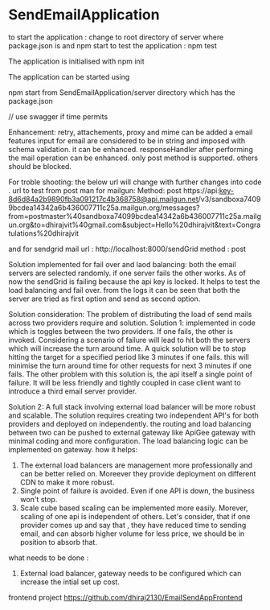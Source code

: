# SendEmailApplication

to start the application :
 change to root directory of server where package.json is and npm start
to test the application : npm test

The application is initialised with
npm init

The application can be started using

npm start from SendEmailApplication/server directory which has the package.json


// use swagger if time permits


Enhancement:
retry, attachements, proxy and mime can be added a email features
input for email are considered to be in string and imposed with schema validation. it can be enhanced.
responseHandler after performing the mail operation can be enhanced.
only post method is supported. others should be blocked.


For troble shooting: the below url will change with further changes into code .
url to test from post man for mailgun:
Method: post
https://api:key-8d6d84a2b9890fb3a091217c4b368758@api.mailgun.net/v3/sandboxa74099bcdea14342a6b436007711c25a.mailgun.org/messages?from=postmaster%40sandboxa74099bcdea14342a6b436007711c25a.mailgun.org&to=dhirajvit%40gmail.com&subject=Hello%20dhirajvit&text=Congratulations%20dhirajvit

and for sendgrid mail
url : http://localhost:8000/sendGrid
method : post

Solution implemented for fail over and laod balancing:
both the email servers are selected randomly. if one server fails the other works.
As of now the sendGrid is failing because the api key is locked. It helps to test the load balancing and fail over.
from the logs it can be seen that both the server are tried as first option and send as second option.

Solution consideration:
The problem of distributing the load of send mails across two providers require and solution.
Solution 1: implemented in code which is toggles between the two providers. If one fails, the other is invoked.
Considering a scenario of failure will lead to hit both the servers which will increase the turn around time. A quick solution
will be to stop hitting the target for a specified period like 3 minutes if one fails. this will minimise the turn
around time for other requests for next 3 minutes if one fails.
The other problem with this solution is, the api itself a single point of failure.
It will be less friendly and tightly coupled in case client want to introduce a third email server provider.

Solution 2:
A full stack involving external load balancer will be more robust and scalable. The solution requires creating two
independent API's for both providers and deployed on independently. the routing and load balancing between two can be
pushed to external gateway like ApiGee gateway with minimal coding and more configuration. The load balancing logic
can be implemented on gateway.
how it helps:
1. The external load balancers are management more professionally and can be better relied on. Moreever they provide
deployment on different CDN to make it more robust.
2. Single point of failure is avoided. Even if one API is down, the business won't stop.
3. Scale cube based scaling can be implemented more easily. Morever, scaling of one api is independent of others.
Let's consider, that if one provider comes up and say that , they have reduced time to sending email, and can absorb
higher volume for less price, we should be in position to absorb that.

what needs to be done :
1. External load balancer, gateway needs to be configured which can increase the intial set up cost.

frontend project
https://github.com/dhiraj2130/EmailSendAppFrontend


